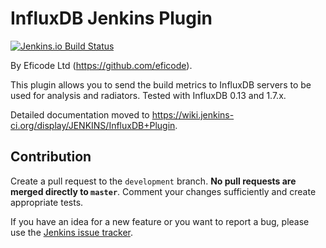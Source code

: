 # InfluxDB Jenkins Plugin

[![Jenkins.io Build Status](https://ci.jenkins.io/buildStatus/icon?job=Plugins%2Finfluxdb-query-plugin%2Fmaster)](https://ci.jenkins.io/job/Plugins/job/influxdb-query-plugin/job/master/)

By Eficode Ltd (https://github.com/eficode).

This plugin allows you to send the build metrics to InfluxDB servers to be used for analysis and radiators.
Tested with InfluxDB 0.13 and 1.7.x.

Detailed documentation moved to https://wiki.jenkins-ci.org/display/JENKINS/InfluxDB+Plugin.

## Contribution

Create a pull request to the `development` branch.
**No pull requests are merged directly to `master`**.
Comment your changes sufficiently and create appropriate tests.

If you have an idea for a new feature or you want to report a bug,
please use the [Jenkins issue tracker](https://issues.jenkins-ci.org/issues/?jql=project%20%3D%20JENKINS%20AND%20component%20%3D%20influxdb-plugin).
